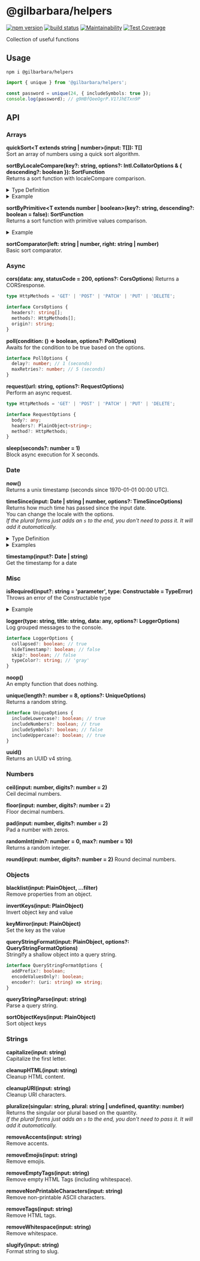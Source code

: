 # @gilbarbara/helpers

[![npm version](https://badge.fury.io/js/%40gilbarbara%2Fhelpers.svg)](https://badge.fury.io/js/%40gilbarbara%2Fhelpers) [![build status](https://travis-ci.com/gilbarbara/helpers.svg)](https://travis-ci.com/gilbarbara/helpers) [![Maintainability](https://api.codeclimate.com/v1/badges/e6bfd2ed034503f16473/maintainability)](https://codeclimate.com/github/gilbarbara/helpers/maintainability) [![Test Coverage](https://api.codeclimate.com/v1/badges/e6bfd2ed034503f16473/test_coverage)](https://codeclimate.com/github/gilbarbara/helpers/test_coverage)

Collection of useful functions

## Usage

```shell
npm i @gilbarbara/helpers
```

```typescript
import { unique } from '@gilbarbara/helpers';

const password = unique(24, { includeSymbols: true });
console.log(password); // g9HBfQeeOgrP.V1?JhETxn9P
```

## API

### Arrays

**quickSort<T extends string | number>(input: T[]): T[]**  
Sort an array of numbers using a quick sort algorithm.

**sortByLocaleCompare(key?: string, options?: Intl.CollatorOptions & { descending?: boolean }): SortFunction**  
Returns a sort function with localeCompare comparison.

<details>
  <summary>Type Definition</summary>

  ```typescript
interface SortFunction<T = string> {
    (left: PlainObject, right: PlainObject): number;
    (left: T, right: T): number;
}
  ```
</details>

<details>
  <summary>Example</summary>

  ```typescript
// with an array of strings
const strings = ['Mãe', 'limão', 'cachê', 'tião', 'amô', 'côncavo'];
strings.sort(sortByLocaleCompare());
// [ 'amô', 'cachê', 'côncavo', 'limão', 'Mãe', 'tião' ]

// with an array of objects
const objects = [{ key: 'réservé' }, { key: 'Premier' }, { key: 'Cliché' }, { key: 'communiqué' }, { key: 'café' }, { key: 'Adieu' }];
objects.sort(sortByLocaleCompare('key', { descending: true }));
/*
[
  { key: 'réservé' },
  { key: 'Premier' },
  { key: 'communiqué' },
  { key: 'Cliché' },
  { key: 'café' },
  { key: 'Adieu' }
]
*/
  ```
</details>

**sortByPrimitive<T extends number | boolean>(key?: string, descending?: boolean = false): SortFunction**   
Returns a sort function with primitive values comparison.

<details>
  <summary>Example</summary>

  ```typescript
const objects = [{ cycle: 3, status: true }, { cycle: 1, status: false }, { cycle: 3, status: true }, { cycle: 4, status: false }];
objects.sort(sortByPrimitive('status', true));
/*
[
  { cycle: 3, status: true },
  { cycle: 3, status: true },
  { cycle: 1, status: false },
  { cycle: 4, status: false }
]
*/
  ```
</details>

**sortComparator(left: string | number, right: string | number)**  
Basic sort comparator.

### Async

**cors(data: any, statusCode = 200, options?: CorsOptions**)
Returns a CORSresponse.

```typescript
type HttpMethods = 'GET' | 'POST' | 'PATCH' | 'PUT' | 'DELETE';

interface CorsOptions {
  headers?: string[];
  methods?: HttpMethods[];
  origin?: string;
}
```

**poll(condition: () => boolean, options?: PollOptions)**  
Awaits for the condition to be true based on the options.

```typescript
interface PollOptions {
  delay?: number; // 1 (seconds)
  maxRetries?: number; // 5 (seconds)
}
```

**request(url: string, options?: RequestOptions)**  
Perform an async request.

```typescript
type HttpMethods = 'GET' | 'POST' | 'PATCH' | 'PUT' | 'DELETE';

interface RequestOptions {
  body?: any;
  headers?: PlainObject<string>;
  method?: HttpMethods;
}
```

**sleep(seconds?: number = 1)**  
Block async execution for X seconds.

### Date

**now()**  
Returns a unix timestamp (seconds since 1970-01-01 00:00 UTC).

**timeSince(input: Date | string | number, options?: TimeSinceOptions)**  
Returns how much time has passed since the input date.  
You can change the locale with the options.  
*If the plural forms just adds an `s` to the end, you don't need to pass it. It will add it automatically.*

<details>
  <summary>Type Definition</summary>

  ```typescript
interface TimeSinceOptions {
    day?: string; // day
    days?: string;
    hour?: string; // hour
    hours?: string;
    minute?: string; // minute
    minutes?: string;
    month?: string; // month
    months?: string;
    prefix?: string;
    second?: string; // second
    seconds?: string;
    skipWeeks?: boolean; // true
    suffix?: string; // ago
    week?: string; // week
    weeks?: string;
    year?: string; // year
    years?: string;
}
  ```
</details>

<details>
  <summary>Examples</summary>

  ```typescript
timeSince(twoDaysAgo) // 2 days ago
timeSince(twoWeeksAgo, { skipWeeks: true }) // 14 days ago
timeSince(twoDaysAgo, { day: 'Tag', days: 'Tage', prefix: 'Vor', suffix:'' }) // Vor 2 Tage
timeSince(twoWeeeksAgo, { suffix: 'atrás', week: 'semana' }) // 2 semanas atrás
  ```
</details>

**timestamp(input?: Date | string)**  
Get the timestamp for a date

### Misc

**isRequired(input?: string = 'parameter', type: Constructable = TypeError)**  
Throws an error of the Constructable type

<details>
  <summary>Example</summary>

  ```typescript
function exec(input: string = isRequired('input')) {}
exec() // Throws an TypeError with '"input" is required'

function evaluate(input: string = isRequired('input', SyntaxError)) {}
exec() // Throws an SyntaxError with '"input" is required'
  ```
</details>

**logger(type: string, title: string, data: any, options?: LoggerOptions)**  
Log grouped messages to the console.

```typescript
interface LoggerOptions {
  collapsed?: boolean; // true
  hideTimestamp?: boolean; // false
  skip?: boolean; // false
  typeColor?: string; // 'gray'
}
```

**noop()**   
An empty function that does nothing.

**unique(length?: number = 8,  options?: UniqueOptions)**  
Returns a random string.

```typescript
interface UniqueOptions {
  includeLowercase?: boolean; // true
  includeNumbers?: boolean; // true
  includeSymbols?: boolean; // false
  includeUppercase?: boolean; // true
}
```

**uuid()**  
Returns an UUID v4 string.

### Numbers

**ceil(input: number, digits?: number = 2)**  
Ceil decimal numbers.

**floor(input: number, digits?: number = 2)**  
Floor decimal numbers.

**pad(input: number, digits?: number = 2)**  
Pad a number with zeros.

**randomInt(min?: number = 0, max?: number = 10)**  
Returns a random integer.

**round(input: number, digits?: number = 2)**
Round decimal numbers.

### Objects

**blacklist(input: PlainObject, ...filter)**  
Remove properties from an object.

**invertKeys(input: PlainObject)**  
Invert object key and value

**keyMirror(input: PlainObject)**  
Set the key as the value

**queryStringFormat(input: PlainObject, options?: QueryStringFormatOptions)**  
Stringify a shallow object into a query string.

```typescript
interface QueryStringFormatOptions {
  addPrefix?: boolean;
  encodeValuesOnly?: boolean;
  encoder?: (uri: string) => string;
}
```
**queryStringParse(input: string)**  
Parse a query string.

**sortObjectKeys(input: PlainObject)**   
Sort object keys

### Strings

**capitalize(input: string)**  
Capitalize the first letter.

**cleanupHTML(input: string)**  
Cleanup HTML content.

**cleanupURI(input: string)**  
Cleanup URI characters.

**pluralize(singular: string, plural: string | undefined, quantity: number)**  
Returns the singular oor plural based on the quantity.  
*If the plural forms just adds an `s` to the end, you don't need to pass it. It will add it automatically.*

**removeAccents(input: string)**  
Remove accents.

**removeEmojis(input: string)**  
Remove emojis.

**removeEmptyTags(input: string)**  
Remove empty HTML Tags (including whitespace).

**removeNonPrintableCharacters(input: string)**  
Remove non-printable ASCII characters.

**removeTags(input: string)**  
Remove HTML tags.

**removeWhitespace(input: string)**  
Remove whitespace.

**slugify(input: string)**  
Format string to slug.